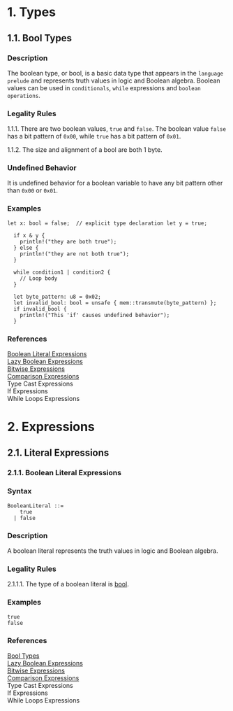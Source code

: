 # 1. Types
## 1.1. Bool Types <a name="bool"></a>
### Description

The boolean type, or bool, is a basic data type that appears in the `language prelude` and represents truth values in logic and Boolean algebra. Boolean values can be used in `conditionals`, `while` expressions and `boolean operations`.

### Legality Rules
<!-- ee7018f0-eca6-4ec1-b645-ffb98940f3ac --> 
1.1.1. There are two boolean values, `true` and `false`. The boolean value `false` has a bit pattern of `0x00`, while `true` has a bit pattern of `0x01`.  
<!-- 415bc9ad-19fb-4b7f-9423-8656c289a6ab --> 
1.1.2. The size and alignment of a bool are both 1 byte. 

### Undefined Behavior
It is undefined behavior for a boolean variable to have any bit pattern other than `0x00` or `0x01`. 

### Examples
`
  let x: bool = false;  // explicit type declaration
  let y = true;
`
```
  if x & y {
    println!("they are both true");
  } else {
    println!("they are not both true");
  }
```
```
  while condition1 | condition2 {
    // Loop body
  }
```
```
  let byte_pattern: u8 = 0x02;
  let invalid_bool: bool = unsafe { mem::transmute(byte_pattern) };
  if invalid_bool {
    println!("This 'if' causes undefined behavior");
  } 
```

### References
[Boolean Literal Expressions](#boolean-literal) \
[Lazy Boolean Expressions](../../expressions/operator-expressions/lazy-boolean-expressions/lazy-boolean-expressions.md#lazy-boolean-expressions) \
[Bitwise Expressions](../../expressions/operator-expressions/bitwise-expressions/bitwise-expressions.md#bitwise-expressions) \
[Comparison Expressions](../../expressions/operator-expressions/comparison-expressions/comparison-expressions.md#comparison-expressions) \
Type Cast Expressions \
If Expressions \
While Loops Expressions 


# 2. Expressions
## 2.1. Literal Expressions
### 2.1.1. Boolean Literal Expressions <a name="boolean-literal"></a>


### Syntax
   <a name="boolean-literal-syntax"></a>
    
    BooleanLiteral ::= 
        true 
      | false 

### Description
A boolean literal represents the truth values in logic and Boolean algebra.

### Legality Rules
2.1.1.1. <!-- 4980f9e0-3291-41ac-bef8-21acdf3545ba --> 
The type of a boolean literal is [bool](#bool).

### Examples
`
  true
` \
`
  false
`

### References
[Bool Types](#bool) \
[Lazy Boolean Expressions](../../expressions/operator-expressions/lazy-boolean-expressions/lazy-boolean-expressions.md#lazy-boolean-expressions) \
[Bitwise Expressions](../../expressions/operator-expressions/bitwise-expressions/bitwise-expressions.md#bitwise-expressions) \
[Comparison Expressions](../../expressions/operator-expressions/comparison-expressions/comparison-expressions.md#comparison-expressions) \
Type Cast Expressions \
If Expressions \
While Loops Expressions 